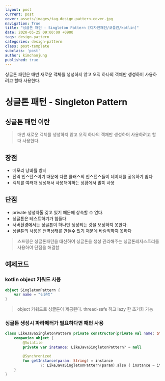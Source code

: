 ```yaml
---
layout: post
current: post
cover: assets/images/tag-design-pattern-cover.jpg
navigation: True
title: "싱글톤 패턴 - Singleton Pattern [디자인패턴/코틀린/kotlin]"
date: 2020-05-25 09:00:00 +0900
tags: design-pattern
categories: design-pattern
class: post-template
subclass: 'post'
author: kimchanjung
published: true
---
```


싱글톤 패턴은 매번 새로운 객체를 생성하지 않고 오직 하나의 객체만 생성하어 사용하려고 할때 사용한다. 

# 싱글톤 패턴 - Singleton Pattern

## 싱글톤 패턴 이란
> 매번 새로운 객체를 생성하지 않고 오직 하나의 객체만 생성하어 사용하려고 할때 사용한다.

## 장점
- 메모리 낭비를 방지
- 전역 인스턴스이기 때문에 다른 클래스의 인스턴스들이 데이터를 공유하기 쉽다
- 객체를 여러개 생성해서 사용해야하는 상황에서 많이 사용 

## 단점
- private 생성자톨 갖고 있기 때문에 상속할 수 없다.
- 싱글톤은 테스트하기가 힘들다
- 서버환경에서는 싱글톤이 하나만 생성되는 것을 보장하지 못한다.
- 싱글톤의 사용은 전역상태를 만들수 있기 때문에 바람직하지 못하다

> 스프링은 싱글톤패턴을 대신하여 싱글톤을 생성 관리해주는 싱글톤레지스트리를 사용하여 단점을 해결함

## 예제코드
### kotlin object 키워드 사용 
```kotlin
object SingletonPattern {
    var name = "김찬정"
}
```
> object 키워드로 싱글톤이 제공된다. thread-safe 하고 lazy 한 초기화 가능

### 싱글톤 생성시 파라메터가 필요하다면 패턴 사용 
```kotlin
class LikeJavaSingletonPattern private constructor(private val name: String) {
    companion object {
        @Volatile
        private var instance: LikeJavaSingletonPattern? = null

        @Synchronized
        fun getInstance(param: String) = instance
                ?: LikeJavaSingletonPattern(param).also { instance = it }
    }
}
```
